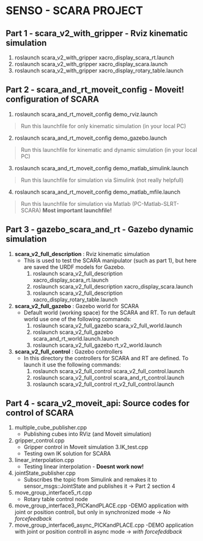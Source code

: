 # SENSO - SCARA PROJECT

## Part 1 - scara_v2_with_gripper - Rviz kinematic simulation
1. roslaunch scara_v2_with_gripper xacro_display_scara_rt.launch
2. roslaunch scara_v2_with_gripper xacro_display_scara.launch
3. roslaunch scara_v2_with_gripper xacro_display_rotary_table.launch

## Part 2 - scara_and_rt_moveit_config - Moveit! configuration of SCARA
1. roslaunch scara_and_rt_moveit_config demo_rviz.launch
> Run this launchfile for only kinematic simulation (in your local PC)
2. roslaunch scara_and_rt_moveit_config demo_gazebo.launch
> Run this launchfile for kinematic and dynamic simulation (in your local PC)
3. roslaunch scara_and_rt_moveit_config demo_matlab_simulink.launch
> Run this launchfile for simulation via Simulink (not really helpfull)
4. roslaunch scara_and_rt_moveit_config demo_matlab_mfile.launch
> Run this launchfile for simulation via Matlab (PC-Matlab-SLRT-SCARA)  **Most important launchfile!**

## Part 3 - gazebo_scara_and_rt - Gazebo dynamic simulation
1. **scara_v2_full_description** : Rviz kinematic simulation
    - This is used to test the SCARA manipulator (such as part 1), but here are saved the URDF models for Gazebo.
        1. roslaunch scara_v2_full_description xacro_display_scara_rt.launch
        2. roslaunch scara_v2_full_description xacro_display_scara.launch
        3. roslaunch scara_v2_full_description xacro_display_rotary_table.launch
2. **scara_v2_full_gazebo** : Gazebo world for SCARA
    - Default world (working space) for the SCARA and RT. To run default world use one of the following commands:
        1. roslaunch scara_v2_full_gazebo scara_v2_full_world.launch
        2. roslaunch scara_v2_full_gazebo scara_and_rt_world.launch.launch
        3. roslaunch scara_v2_full_gazebo rt_v2_world.launch
3. **scara_v2_full_control** : Gazebo controllers
    - In this directory the controllers for SCARA and RT are defined. To launch it use the following commands:
        1. roslaunch scara_v2_full_control scara_v2_full_control.launch
        2. roslaunch scara_v2_full_control scara_and_rt_control.launch
        3. roslaunch scara_v2_full_control rt_v2_full_control.launch

## Part 4 - scara_v2_moveit_api: Source codes for control of SCARA
1. multiple_cube_publisher.cpp
    - Publishing cubes into RViz (and Moveit simulation)
2. gripper_control.cpp
    - Gripper control in Moveit simulation
3.IK_test.cpp
    - Testing own IK solution for SCARA
4. linear_interpolation.cpp
    - Testing linear interpolation - **Doesnt work now!**
5. jointState_publisher.cpp
    - Subscribes the topic from Simulink and remakes it to sensor_msgs::JointState and publishes it -> Part 2 section 4
6. move_group_interface5_rt.cpp
    - Rotary table control node
7. move_group_interface3_PICKandPLACE.cpp
    -DEMO application with joint or position controll, but only in synchronized mode -> *No forcefeedback*
8. move_group_interface6_async_PICKandPLACE.cpp
    -DEMO application with joint or position controll in async mode -> *with forcefeddback*
